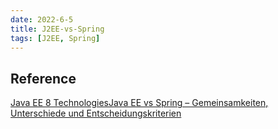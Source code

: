 ```yaml
---
date: 2022-6-5
title: J2EE-vs-Spring
tags: [J2EE, Spring]
---
```



## Reference

[Java EE 8 TechnologiesJava EE vs Spring – Gemeinsamkeiten, Unterschiede und Entscheidungskriterien](https://www.oracle.com/java/technologies/javaee/javaeetechnologies.html#javaee8https://blog.doubleslash.de/jee-vs-spring-gemeinsamkeiten-unterschiede-und-entscheidungskriterien/)